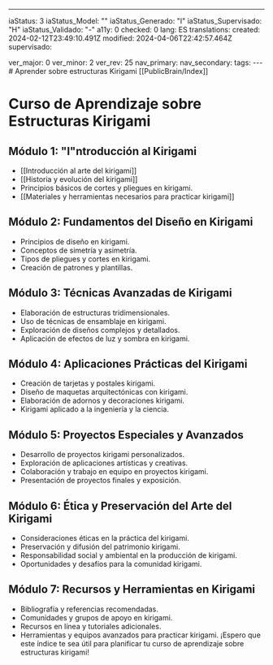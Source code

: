 ---
iaStatus: 3
iaStatus_Model: ""
iaStatus_Generado: "I"
iaStatus_Supervisado: "H"
iaStatus_Validado: "-"
a11y: 0
checked: 0
lang: ES
translations: 
created: 2024-02-12T23:49:10.491Z
modified: 2024-04-06T22:42:57.464Z
supervisado:
  

 

 

 

 

 

 

 

 

 

 

 

 
ver_major: 0
ver_minor: 2
ver_rev: 25
nav_primary: 
nav_secondary: 
tags:
---	# Aprender sobre estructuras Kirigami
[[PublicBrain/Index]]
# Curso de Aprendizaje sobre Estructuras Kirigami
## Módulo 1: "I"ntroducción al Kirigami
- [[Introducción al arte del kirigami]]
- [[Historia y evolución del kirigami]]
- Principios básicos de cortes y pliegues en kirigami.
- [[Materiales y herramientas necesarios para practicar kirigami]]
## Módulo 2: Fundamentos del Diseño en Kirigami
- Principios de diseño en kirigami.
- Conceptos de simetría y asimetría.
- Tipos de pliegues y cortes en kirigami.
- Creación de patrones y plantillas.
## Módulo 3: Técnicas Avanzadas de Kirigami
- Elaboración de estructuras tridimensionales.
- Uso de técnicas de ensamblaje en kirigami.
- Exploración de diseños complejos y detallados.
- Aplicación de efectos de luz y sombra en kirigami.
## Módulo 4: Aplicaciones Prácticas del Kirigami
- Creación de tarjetas y postales kirigami.
- Diseño de maquetas arquitectónicas con kirigami.
- Elaboración de adornos y decoraciones kirigami.
- Kirigami aplicado a la ingeniería y la ciencia.
## Módulo 5: Proyectos Especiales y Avanzados
- Desarrollo de proyectos kirigami personalizados.
- Exploración de aplicaciones artísticas y creativas.
- Colaboración y trabajo en equipo en proyectos kirigami.
- Presentación de proyectos finales y exposición.
## Módulo 6: Ética y Preservación del Arte del Kirigami
- Consideraciones éticas en la práctica del kirigami.
- Preservación y difusión del patrimonio kirigami.
- Responsabilidad social y ambiental en la producción de kirigami.
- Oportunidades y desafíos para la comunidad kirigami.
## Módulo 7: Recursos y Herramientas en Kirigami
- Bibliografía y referencias recomendadas.
- Comunidades y grupos de apoyo en kirigami.
- Recursos en línea y tutoriales adicionales.
- Herramientas y equipos avanzados para practicar kirigami.
¡Espero que este índice te sea útil para planificar tu curso de aprendizaje sobre estructuras kirigami!